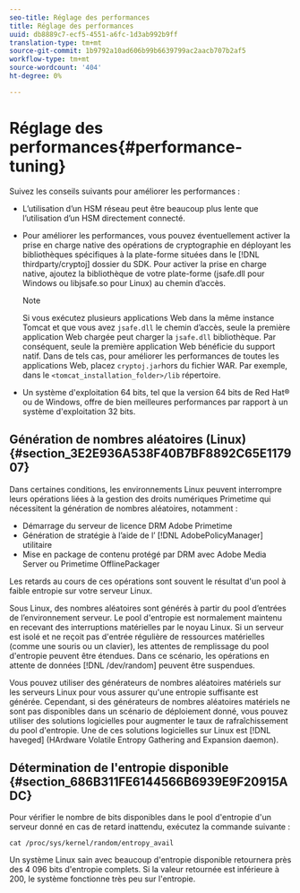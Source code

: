 ```yaml
---
seo-title: Réglage des performances
title: Réglage des performances
uuid: db8889c7-ecf5-4551-a6fc-1d3ab992b9ff
translation-type: tm+mt
source-git-commit: 1b9792a10ad606b99b6639799ac2aacb707b2af5
workflow-type: tm+mt
source-wordcount: '404'
ht-degree: 0%

---
```



# Réglage des performances{#performance-tuning}

Suivez les conseils suivants pour améliorer les performances :

* L’utilisation d’un HSM réseau peut être beaucoup plus lente que l’utilisation d’un HSM directement connecté.
* Pour améliorer les performances, vous pouvez éventuellement activer la prise en charge native des opérations de cryptographie en déployant les bibliothèques spécifiques à la plate-forme situées dans le [!DNL thirdparty/cryptoj] dossier du SDK. Pour activer la prise en charge native, ajoutez la bibliothèque de votre plate-forme (jsafe.dll pour Windows ou libjsafe.so pour Linux) au chemin d’accès.

   >[!NOTE]
   >
   >Si vous exécutez plusieurs applications Web dans la même instance Tomcat et que vous avez `jsafe.dll` le chemin d’accès, seule la première application Web chargée peut charger la `jsafe.dll` bibliothèque. Par conséquent, seule la première application Web bénéficie du support natif. Dans de tels cas, pour améliorer les performances de toutes les applications Web, placez `cryptoj.jar`hors du fichier WAR. Par exemple, dans le `<tomcat_installation_folder>/lib` répertoire.

* Un système d&#39;exploitation 64 bits, tel que la version 64 bits de Red Hat® ou de Windows, offre de bien meilleures performances par rapport à un système d&#39;exploitation 32 bits.

## Génération de nombres aléatoires (Linux) {#section_3E2E936A538F40B7BF8892C65E117907}

Dans certaines conditions, les environnements Linux peuvent interrompre leurs opérations liées à la gestion des droits numériques Primetime qui nécessitent la génération de nombres aléatoires, notamment :

* Démarrage du serveur de licence DRM Adobe Primetime
* Génération de stratégie à l’aide de l’ [!DNL AdobePolicyManager] utilitaire
* Mise en package de contenu protégé par DRM avec Adobe Media Server ou Primetime OfflinePackager

Les retards au cours de ces opérations sont souvent le résultat d&#39;un pool à faible entropie sur votre serveur Linux.

Sous Linux, des nombres aléatoires sont générés à partir du pool d’entrées de l’environnement serveur. Le pool d&#39;entropie est normalement maintenu en recevant des interruptions matérielles par le noyau Linux. Si un serveur est isolé et ne reçoit pas d&#39;entrée régulière de ressources matérielles (comme une souris ou un clavier), les attentes de remplissage du pool d&#39;entropie peuvent être étendues. Dans ce scénario, les opérations en attente de données [!DNL /dev/random] peuvent être suspendues.

Vous pouvez utiliser des générateurs de nombres aléatoires matériels sur les serveurs Linux pour vous assurer qu&#39;une entropie suffisante est générée. Cependant, si des générateurs de nombres aléatoires matériels ne sont pas disponibles dans un scénario de déploiement donné, vous pouvez utiliser des solutions logicielles pour augmenter le taux de rafraîchissement du pool d&#39;entropie. Une de ces solutions logicielles sur Linux est [!DNL haveged] (HArdware Volatile Entropy Gathering and Expansion daemon).

## Détermination de l&#39;entropie disponible {#section_686B311FE6144566B6939E9F20915ADC}

Pour vérifier le nombre de bits disponibles dans le pool d&#39;entropie d&#39;un serveur donné en cas de retard inattendu, exécutez la commande suivante :

```
cat /proc/sys/kernel/random/entropy_avail 
```

Un système Linux sain avec beaucoup d&#39;entropie disponible retournera près des 4 096 bits d&#39;entropie complets. Si la valeur retournée est inférieure à 200, le système fonctionne très peu sur l&#39;entropie.
